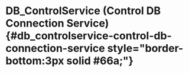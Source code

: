 # DB_ControlService (Control DB Connection Service) {#db_controlservice-control-db-connection-service style="border-bottom:3px solid #66a;"}

